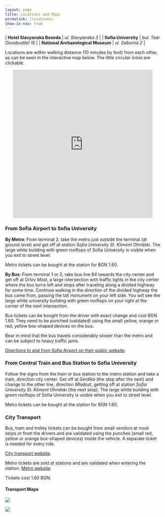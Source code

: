 ```yaml
---
layout: page
title: Locations and Maps
permalink: /locations/
show-in-nav: true
---
```


| **Hotel Slavyanska Beseda** | *ul. Slavyanska 3* |
| **Sofia University** | *bul. Tsar Osvoboditel 15* |
| **National Archaeological Museum** | *ul. Saborna 2* |

Locations are within walking distance (10 minutes by foot) from each
other, as can be seen in the interactive map below. The little
circular icons are clickable.

<center><iframe
src="https://www.google.com/maps/d/embed?mid=12ro2QmAxhpADmznHH2waVK1YlXM"
width="90%" height="480" frameborder="0" style="border:0"></iframe></center>

### From Sofia Airport to Sofia University

**By Metro**: From terminal 2, take the metro just outside the
terminal (at ground level) and get off at station *Sofia University
St. Kliment Ohridski*. The large white building with green rooftops of
Sofia University is visible when you exit to street level.

Metro tickets can be bought at the station for BGN 1.60.

**By Bus**: From terminal 1 or 2, take bus line 84 towards the city
center and get off at *Orlov Most*, a large intersection with traffic
lights in the city center where the bus turns left and stops after
traveling along a divided highway for some time. Continue walking in
the direction of the divided highway the bus came from, passing the
tall monument on your left side. You will see the large white
university building with green rooftops on your right at the corner of
the next intersection.

Bus tickets can be bought from the driver with exact change and cost
BGN 1.60. They need to be punched (validated) using the small yellow,
orange or red, yellow box-shaped devices on the bus.

Bear in mind that the bus travels considerably slower than the metro
and can be subject to heavy traffic jams.

[Directions to and from Sofia Airport on their public
website](http://www.sofia-airport.bg/en/passengers/and-airport/public-transport).

### From Central Train and Bus Station to Sofia University

Follow the signs from the train or bus station to the metro station
and take a train, direction city center. Get off at *Serdika* (the
stop after the next) and change to the other line, direction
*Mladost*, getting off at station *Sofia University St. Kliment
Ohridski* (the next stop). The large white building with green
rooftops of Sofia University is visible when you exit to street level.

Metro tickets can be bought at the station for BGN 1.60.

### City Transport

Bus, tram and trolley tickets can be bought from small vendors at most
stops or from the drivers and are validated using the punches (small
red, yellow or orange box-shaped devices) inside the vehicle. A
separate ticket is needed for every ride.

[City transport website](https://www.sofiatraffic.bg/en/transport/121/marshrutna-mrezha).

Metro tickets are sold at stations and are validated when entering the
station.
[Metro website](http://www.metrosofia.com/en/).

Tickets cost 1.60 BGN.

#### Transport Maps

<a href="http://www.metrosofia.com/images/sofia-metro-lines-2016-july.png"><img style="float: center;" src="http://www.metrosofia.com/images/sofia-metro-lines-2016-july.png">

<a href="https://www.sofiatraffic.bg/media/uploads/A3.jpg"><img style="float: center;" src="https://www.sofiatraffic.bg/media/uploads/A3.jpg"></a>
